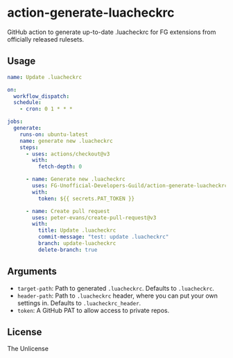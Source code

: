 # action-generate-luacheckrc
GitHub action to generate up-to-date .luacheckrc for FG extensions from officially released rulesets.

## Usage

```yml
name: Update .luacheckrc

on:
  workflow_dispatch:
  schedule:
    - cron: 0 1 * * *

jobs:
  generate:
    runs-on: ubuntu-latest
    name: generate new .luacheckrc
    steps:
      - uses: actions/checkout@v3
        with:
          fetch-depth: 0

      - name: Generate new .luacheckrc
        uses: FG-Unofficial-Developers-Guild/action-generate-luacheckrc@v1
        with:
          token: ${{ secrets.PAT_TOKEN }}

      - name: Create pull request
        uses: peter-evans/create-pull-request@v3
        with:
          title: Update .luacheckrc
          commit-message: "test: update .luacheckrc"
          branch: update-luacheckrc
          delete-branch: true
```

## Arguments

* `target-path`: Path to generated `.luacheckrc`. Defaults to `.luacheckrc`.
* `header-path`: Path to `.luacheckrc` header, where you can put your own settings in. Defaults to `.luacheckrc_header`.
* `token`: A GitHub PAT to allow access to private repos.

## License
The Unlicense
